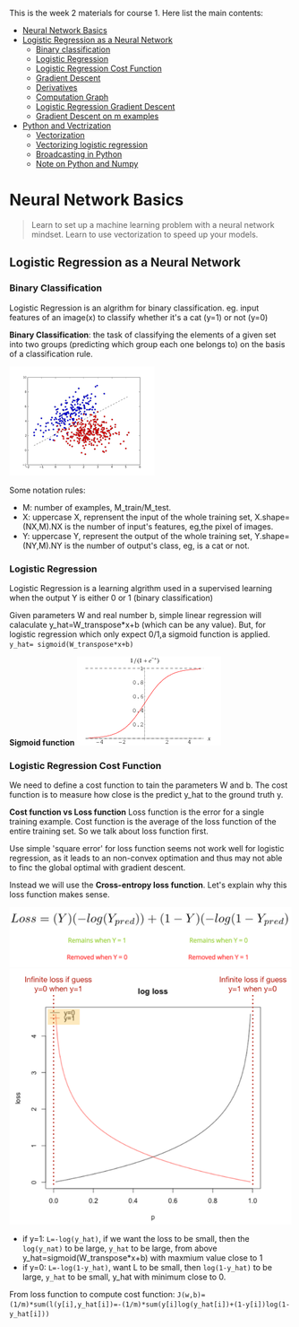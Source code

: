 This is the week 2 materials for course 1. Here list the main contents:
- [Neural Network Basics](#neural-network-basics)
 - [Logistic Regression as a Neural Network](#logistic-regression-as-a-neural-network)
   - [Binary classification](#binary-classification)
   - [Logistic Regression](#logistic-regression)
   - [Logistic Regression Cost Function](#logistic-regression-cost-function)
   - [Gradient Descent](#gradient-descent)
   - [Derivatives](#derivatives)
   - [Computation Graph](#computation-graph)
   - [Logistic Regression Gradient Descent](#logistic-regression-gradient-descent)
   - [Gradient Descent on m examples](#gradient-descent-on-m-examples)
 - [Python and Vectrization](#python-and-vectorization)
   - [Vectorization](#vectorization)
   - [Vectorizing logistic regression](vectorizng-logistic-regression)
   - [Broadcasting in Python](#broadcasting-in-python)
   - [Note on Python and Numpy](note-on-python-and-numpy)
# Neural Network Basics
> Learn to set up a machine learning problem with a neural network mindset. Learn to use vectorization to speed up your models.
## Logistic Regression as a Neural Network
### Binary Classification
Logistic Regression is an algrithm for binary classification. eg. input features of an image(x) to classify whether it's a cat (y=1) or not (y=0)

**Binary Classification**: the task of classifying the elements of a given set into two groups (predicting which group each one belongs to) on the basis of a classification rule.

   ![](images/binary.png)
   
Some notation rules:
- M: number of examples, M_train/M_test.
- X: uppercase X, reprensent the input of the whole training set, X.shape=(NX,M).NX is the number of input's features, eg,the pixel of images.
- Y: uppercase Y, represent the output of the whole training set, Y.shape=(NY,M).NY is the number of output's class, eg, is a cat or not.
### Logistic Regression
Logistic Regression is a learning algrithm used in a supervised learning when the output Y is either 0 or 1 (binary classification)

Given parameters W and real number b, simple linear regression will calaculate y_hat=W_transpose*x+b (which can be any value). But, for logistic regression which only expect 0/1,a sigmoid function is applied.
`y_hat= sigmoid(W_transpose*x+b)`

**Sigmoid function**
![](images/sigmoid.png)
### Logistic Regression Cost Function
We need to define a cost function to tain the parameters W and b. The cost function is to measure how close is the predict y_hat to the ground truth y.

**Cost function vs Loss function**
Loss function is the error for a single training example. Cost function is the average of the loss function of the entire training set. So we talk about loss function first.

Use simple 'square error' for loss function seems not work well for logistic regression, as it leads to an non-convex optimation and thus may not able to finc the global optimal with gradient descent.

Instead we will use the **Cross-entropy loss function**. Let's explain why this loss function makes sense.

![](images/loss.png)
![](images/cross.png)

- if y=1: `L=-log(y_hat)`, if we want the loss to be small, then the `log(y_nat)` to be large, `y_hat` to be large, from above y_hat=sigmoid(W_transpose*x+b) with maxmium value close to 1
- if y=0: `L=-log(1-y_hat)`, want L to be small, then `log(1-y_hat)` to be large, `y_hat` to be small, y_hat with minimum close to 0.

From loss function to compute cost function: `J(w,b)=(1/m)*sum(l(y[i],y_hat[i])=-(1/m)*sum(y[i]log(y_hat[i])+(1-y[i])log(1-y_hat[i]))`

